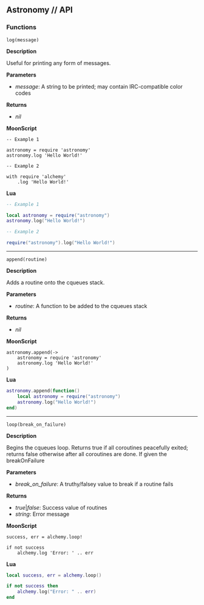 ## Astronomy // API

### Functions

`log(message)`

**Description**

Useful for printing any form of messages.

**Parameters**

 * _message_: A string to be printed; may contain IRC-compatible color codes

**Returns**

 * _nil_

**MoonScript**

```moonscript
-- Example 1

astronomy = require 'astronomy'
astronomy.log 'Hello World!'

-- Example 2

with require 'alchemy'
	.log 'Hello World!'
```

**Lua**

```lua
-- Example 1

local astronomy = require("astronomy")
astronomy.log("Hello World!")

-- Example 2

require("astronomy").log("Hello World!")
```

---

`append(routine)`

**Description**

Adds a routine onto the cqueues stack.

**Parameters**

 * _routine_: A function to be added to the cqueues stack

**Returns**

 * _nil_

**MoonScript**

```moonscript
astronomy.append(->
	astronomy = require 'astronomy'
	astronomy.log 'Hello World!'
)
```

**Lua**

```lua
astronomy.append(function()
	local astronomy = require("astronomy")
	astronomy.log("Hello World!")
end)
```

---

`loop(break_on_failure)`

**Description**

Begins the cqueues loop.
Returns true if all coroutines peacefully exited;
returns false otherwise after all coroutines are done.
If given the breakOnFailure

**Parameters**

 * *break_on_failure*: A truthy/falsey value to break if a routine fails

**Returns**

 * _true_|_false_: Success value of routines
 * _string_: Error message

**MoonScript**

```moonscript
success, err = alchemy.loop!

if not success
	alchemy.log 'Error: ' .. err
```

**Lua**

```lua
local success, err = alchemy.loop()

if not success then
	alchemy.log("Error: " .. err)
end
```
